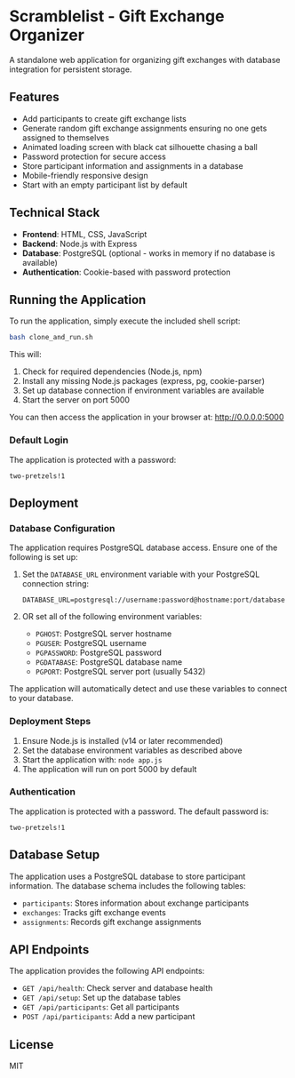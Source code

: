 # Scramblelist - Gift Exchange Organizer

A standalone web application for organizing gift exchanges with database integration for persistent storage.

## Features

- Add participants to create gift exchange lists
- Generate random gift exchange assignments ensuring no one gets assigned to themselves
- Animated loading screen with black cat silhouette chasing a ball
- Password protection for secure access
- Store participant information and assignments in a database
- Mobile-friendly responsive design
- Start with an empty participant list by default

## Technical Stack

- **Frontend**: HTML, CSS, JavaScript
- **Backend**: Node.js with Express
- **Database**: PostgreSQL (optional - works in memory if no database is available)
- **Authentication**: Cookie-based with password protection

## Running the Application

To run the application, simply execute the included shell script:

```bash
bash clone_and_run.sh
```

This will:
1. Check for required dependencies (Node.js, npm)
2. Install any missing Node.js packages (express, pg, cookie-parser)
3. Set up database connection if environment variables are available
4. Start the server on port 5000

You can then access the application in your browser at: http://0.0.0.0:5000

### Default Login

The application is protected with a password:
```
two-pretzels!1
```

## Deployment

### Database Configuration

The application requires PostgreSQL database access. Ensure one of the following is set up:

1. Set the `DATABASE_URL` environment variable with your PostgreSQL connection string:
   ```
   DATABASE_URL=postgresql://username:password@hostname:port/database
   ```

2. OR set all of the following environment variables:
   - `PGHOST`: PostgreSQL server hostname
   - `PGUSER`: PostgreSQL username
   - `PGPASSWORD`: PostgreSQL password
   - `PGDATABASE`: PostgreSQL database name
   - `PGPORT`: PostgreSQL server port (usually 5432)

The application will automatically detect and use these variables to connect to your database.

### Deployment Steps

1. Ensure Node.js is installed (v14 or later recommended)
2. Set the database environment variables as described above
3. Start the application with: `node app.js`
4. The application will run on port 5000 by default

### Authentication

The application is protected with a password. The default password is:
```
two-pretzels!1
```

## Database Setup

The application uses a PostgreSQL database to store participant information. The database schema includes the following tables:

- `participants`: Stores information about exchange participants
- `exchanges`: Tracks gift exchange events
- `assignments`: Records gift exchange assignments

## API Endpoints

The application provides the following API endpoints:

- `GET /api/health`: Check server and database health
- `GET /api/setup`: Set up the database tables
- `GET /api/participants`: Get all participants
- `POST /api/participants`: Add a new participant

## License

MIT